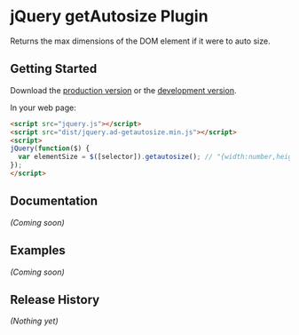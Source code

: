 # jQuery getAutosize Plugin

Returns the max dimensions of the DOM element if it were to auto size.

## Getting Started
Download the [production version][min] or the [development version][max].

[min]: https://raw.github.com/abhishek.dev/jquery-getAutosize/master/dist/jquery.ad-getautosize.min.js
[max]: https://raw.github.com/abhishek.dev/jquery-getAutosize/master/dist/jquery.ad-getautosize.js

In your web page:

```html
<script src="jquery.js"></script>
<script src="dist/jquery.ad-getautosize.min.js"></script>
<script>
jQuery(function($) {
  var elementSize = $([selector]).getautosize(); // "{width:number,height:number}"
});
</script>
```

## Documentation
_(Coming soon)_

## Examples
_(Coming soon)_

## Release History
_(Nothing yet)_
